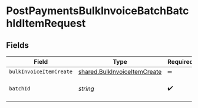 # PostPaymentsBulkInvoiceBatchBatchIdItemRequest


## Fields

| Field                                                                        | Type                                                                         | Required                                                                     | Description                                                                  |
| ---------------------------------------------------------------------------- | ---------------------------------------------------------------------------- | ---------------------------------------------------------------------------- | ---------------------------------------------------------------------------- |
| `bulkInvoiceItemCreate`                                                      | [shared.BulkInvoiceItemCreate](../../models/shared/bulkinvoiceitemcreate.md) | :heavy_minus_sign:                                                           | N/A                                                                          |
| `batchId`                                                                    | *string*                                                                     | :heavy_check_mark:                                                           | Unique identifier for a batch                                                |